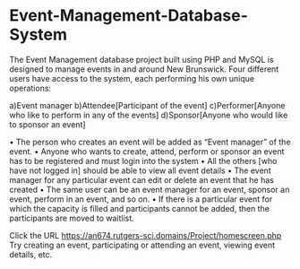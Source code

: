 # Event-Management-Database-System
The Event Management database project built using PHP and MySQL is designed to manage events in and around New Brunswick.
Four different users have access to the system, each performing his own unique operations:

a)Event manager
b)Attendee[Participant of the event]
c)Performer[Anyone who like to perform in any of the events]
d)Sponsor[Anyone who would like to sponsor an event]

•	The person who creates an event will be added as “Event manager” of the event.
•	Anyone who wants to create, attend, perform or sponsor an event has to be registered and must login into the system
•	All the others [who have not logged in] should be able to view all event details
•	The event manager for any particular event can edit or delete an event that he has created
•	The same user can be an event manager for an event, sponsor an event, perform in an event, and so on.
•	If there is a particular event for which the capacity is filled and participants cannot be added, then the participants are moved to waitlist.


Click the URL https://an674.rutgers-sci.domains/Project/homescreen.php
Try creating an event, participating or attending an event, viewing event details, etc.
